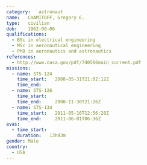 ```yaml
---
category:	astronaut
name:	CHAMITOFF, Gregory E.
type:	civilian
dob:	1962-08-06
qualifications:
  - BSc in electrical engineering
  - MSc in aeronautical engineering
  - PhD in aeronautics and astronautics
references:
  - http://www.nasa.gov/pdf/740566main_current.pdf
missions:
  - name: STS-124
    time_start:   2008-05-31T21:02:12Z
    time_end:     
  - name: STS-126
    time_start:   
    time_end:     2008-11-30T21:26Z
  - name: STS-134
    time_start:   2011-05-16T12:56:28Z
    time_end:     2011-06-01T06:36Z
evas:
  - time_start: 
    duration:   13h43m
gender:	Male
country:
  - USA
---
```

